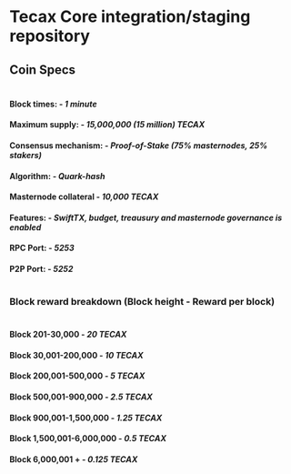 # Tecax Core integration/staging repository


## Coin Specs

#

#### Block times: - *1 minute* 
#### Maximum supply: - *15,000,000 (15 million) TECAX*
#### Consensus mechanism: - *Proof-of-Stake (75% masternodes, 25% stakers)*
#### Algorithm: - *Quark-hash* 
#### Masternode collateral - *10,000 TECAX*  
#### Features: - *SwiftTX, budget, treausury and masternode governance is enabled* 
#### RPC Port: - *5253* 
#### P2P Port: - *5252* 

#

### Block reward breakdown (Block height - Reward per block)
#
#### Block 201-30,000	  -   *20 TECAX*

#### Block 30,001-200,000   -   *10 TECAX*

#### Block 200,001-500,000  -   *5 TECAX*

#### Block 500,001-900,000  -   *2.5 TECAX*

#### Block 900,001-1,500,000  -  *1.25 TECAX*

#### Block 1,500,001-6,000,000   -   *0.5 TECAX*

#### Block 6,000,001 +   -   *0.125 TECAX*


#



